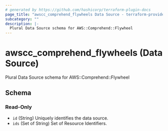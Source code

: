 ```yaml
---
# generated by https://github.com/hashicorp/terraform-plugin-docs
page_title: "awscc_comprehend_flywheels Data Source - terraform-provider-awscc"
subcategory: ""
description: |-
  Plural Data Source schema for AWS::Comprehend::Flywheel
---
```


# awscc_comprehend_flywheels (Data Source)

Plural Data Source schema for AWS::Comprehend::Flywheel



<!-- schema generated by tfplugindocs -->
## Schema

### Read-Only

- `id` (String) Uniquely identifies the data source.
- `ids` (Set of String) Set of Resource Identifiers.

